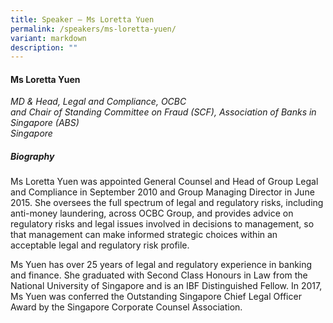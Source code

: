 ```yaml
---
title: Speaker – Ms Loretta Yuen
permalink: /speakers/ms-loretta-yuen/
variant: markdown
description: ""
---
```

#### **Ms Loretta Yuen**

*MD &amp; Head, Legal and Compliance, OCBC<br>and Chair of Standing Committee on Fraud (SCF), Association of Banks in Singapore (ABS)<br>Singapore*

##### **Biography**
Ms Loretta Yuen was appointed General Counsel and Head of Group Legal and Compliance in September 2010 and Group Managing Director in June 2015. She oversees the full spectrum of legal and regulatory risks, including anti-money laundering, across OCBC Group, and provides advice on regulatory risks and legal issues involved in decisions to management, so that management can make informed strategic choices within an acceptable legal and regulatory risk profile.
 
Ms Yuen has over 25 years of legal and regulatory experience in banking and finance. She graduated with Second Class Honours in Law from the National University of Singapore and is an IBF Distinguished Fellow. In 2017, Ms Yuen was conferred the Outstanding Singapore Chief Legal Officer Award by the Singapore Corporate Counsel Association.